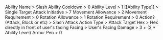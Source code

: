 Ability Name > Slash
Ability Cooldown > 0
Ability Level > 1
[[Ability Type]] > Single Target Attack
Initiative > 7
Movement Allowance > 2
Movement Requirement > 0
Rotation Allowance > 1
Rotation Requirement > 0
Action? (Attack, Block or etc) > 
Slash Attack 
	Action Type > Attack
	Target Hex > Hex directly in front of user's facing
	Facing > User's Facing
	Damage > 3 + (2 * Ability Level)
	Armor Pen > 0